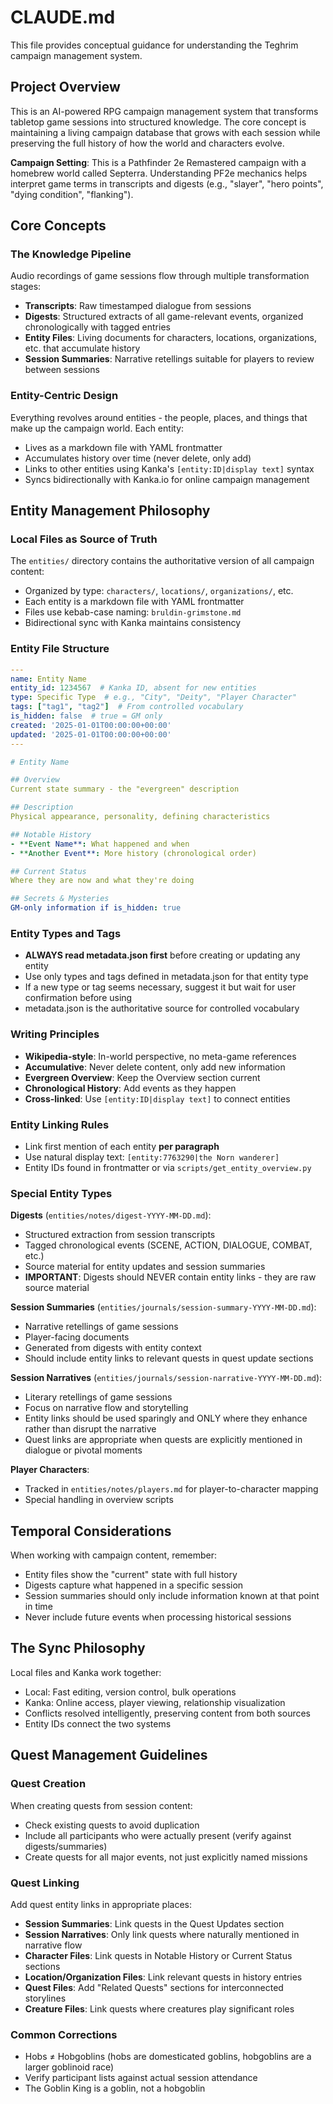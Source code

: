 # CLAUDE.md

This file provides conceptual guidance for understanding the Teghrim campaign management system.

## Project Overview

This is an AI-powered RPG campaign management system that transforms tabletop game sessions into structured knowledge. The core concept is maintaining a living campaign database that grows with each session while preserving the full history of how the world and characters evolve.

**Campaign Setting**: This is a Pathfinder 2e Remastered campaign with a homebrew world called Septerra. Understanding PF2e mechanics helps interpret game terms in transcripts and digests (e.g., "slayer", "hero points", "dying condition", "flanking").

## Core Concepts

### The Knowledge Pipeline
Audio recordings of game sessions flow through multiple transformation stages:
- **Transcripts**: Raw timestamped dialogue from sessions
- **Digests**: Structured extracts of all game-relevant events, organized chronologically with tagged entries
- **Entity Files**: Living documents for characters, locations, organizations, etc. that accumulate history
- **Session Summaries**: Narrative retellings suitable for players to review between sessions

### Entity-Centric Design
Everything revolves around entities - the people, places, and things that make up the campaign world. Each entity:
- Lives as a markdown file with YAML frontmatter
- Accumulates history over time (never delete, only add)
- Links to other entities using Kanka's `[entity:ID|display text]` syntax
- Syncs bidirectionally with Kanka.io for online campaign management

## Entity Management Philosophy

### Local Files as Source of Truth
The `entities/` directory contains the authoritative version of all campaign content:
- Organized by type: `characters/`, `locations/`, `organizations/`, etc.
- Each entity is a markdown file with YAML frontmatter
- Files use kebab-case naming: `bruldin-grimstone.md`
- Bidirectional sync with Kanka maintains consistency

### Entity File Structure
```yaml
---
name: Entity Name
entity_id: 1234567  # Kanka ID, absent for new entities
type: Specific Type  # e.g., "City", "Deity", "Player Character"
tags: ["tag1", "tag2"]  # From controlled vocabulary
is_hidden: false  # true = GM only
created: '2025-01-01T00:00:00+00:00'
updated: '2025-01-01T00:00:00+00:00'
---

# Entity Name

## Overview
Current state summary - the "evergreen" description

## Description  
Physical appearance, personality, defining characteristics

## Notable History
- **Event Name**: What happened and when
- **Another Event**: More history (chronological order)

## Current Status
Where they are now and what they're doing

## Secrets & Mysteries
GM-only information if is_hidden: true
```

### Entity Types and Tags
- **ALWAYS read metadata.json first** before creating or updating any entity
- Use only types and tags defined in metadata.json for that entity type
- If a new type or tag seems necessary, suggest it but wait for user confirmation before using
- metadata.json is the authoritative source for controlled vocabulary

### Writing Principles
- **Wikipedia-style**: In-world perspective, no meta-game references
- **Accumulative**: Never delete content, only add new information
- **Evergreen Overview**: Keep the Overview section current
- **Chronological History**: Add events as they happen
- **Cross-linked**: Use `[entity:ID|display text]` to connect entities

### Entity Linking Rules
- Link first mention of each entity **per paragraph**
- Use natural display text: `[entity:7763290|the Norn wanderer]`
- Entity IDs found in frontmatter or via `scripts/get_entity_overview.py`

### Special Entity Types

**Digests** (`entities/notes/digest-YYYY-MM-DD.md`):
- Structured extraction from session transcripts
- Tagged chronological events (SCENE, ACTION, DIALOGUE, COMBAT, etc.)
- Source material for entity updates and session summaries
- **IMPORTANT**: Digests should NEVER contain entity links - they are raw source material

**Session Summaries** (`entities/journals/session-summary-YYYY-MM-DD.md`):
- Narrative retellings of game sessions
- Player-facing documents
- Generated from digests with entity context
- Should include entity links to relevant quests in quest update sections

**Session Narratives** (`entities/journals/session-narrative-YYYY-MM-DD.md`):
- Literary retellings of game sessions
- Focus on narrative flow and storytelling
- Entity links should be used sparingly and ONLY where they enhance rather than disrupt the narrative
- Quest links are appropriate when quests are explicitly mentioned in dialogue or pivotal moments

**Player Characters**:
- Tracked in `entities/notes/players.md` for player-to-character mapping
- Special handling in overview scripts

## Temporal Considerations

When working with campaign content, remember:
- Entity files show the "current" state with full history
- Digests capture what happened in a specific session
- Session summaries should only include information known at that point in time
- Never include future events when processing historical sessions

## The Sync Philosophy

Local files and Kanka work together:
- Local: Fast editing, version control, bulk operations
- Kanka: Online access, player viewing, relationship visualization
- Conflicts resolved intelligently, preserving content from both sources
- Entity IDs connect the two systems

## Quest Management Guidelines

### Quest Creation
When creating quests from session content:
- Check existing quests to avoid duplication
- Include all participants who were actually present (verify against digests/summaries)
- Create quests for all major events, not just explicitly named missions

### Quest Linking
Add quest entity links in appropriate places:
- **Session Summaries**: Link quests in the Quest Updates section
- **Session Narratives**: Only link quests where naturally mentioned in narrative flow
- **Character Files**: Link quests in Notable History or Current Status sections
- **Location/Organization Files**: Link relevant quests in history entries
- **Quest Files**: Add "Related Quests" sections for interconnected storylines
- **Creature Files**: Link quests where creatures play significant roles

### Common Corrections
- Hobs ≠ Hobgoblins (hobs are domesticated goblins, hobgoblins are a larger goblinoid race)
- Verify participant lists against actual session attendance
- The Goblin King is a goblin, not a hobgoblin